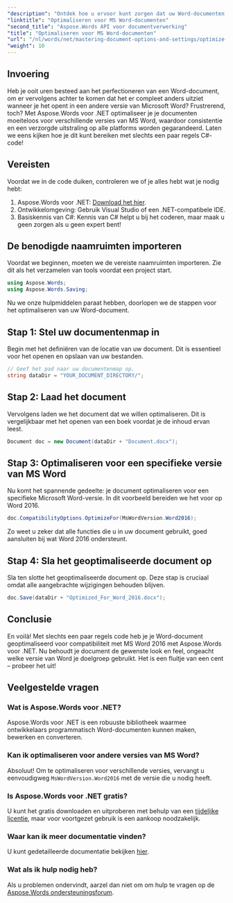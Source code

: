 ```yaml
---
"description": "Ontdek hoe u ervoor kunt zorgen dat uw Word-documenten hun opmaak en uiterlijk behouden in verschillende versies van Microsoft Word met Aspose.Words voor .NET."
"linktitle": "Optimaliseren voor MS Word-documenten"
"second_title": "Aspose.Words API voor documentverwerking"
"title": "Optimaliseren voor MS Word-documenten"
"url": "/nl/words/net/mastering-document-options-and-settings/optimize-for-ms-word-document/"
"weight": 10
---
```


## Invoering

Heb je ooit uren besteed aan het perfectioneren van een Word-document, om er vervolgens achter te komen dat het er compleet anders uitziet wanneer je het opent in een andere versie van Microsoft Word? Frustrerend, toch? Met Aspose.Words voor .NET optimaliseer je je documenten moeiteloos voor verschillende versies van MS Word, waardoor consistentie en een verzorgde uitstraling op alle platforms worden gegarandeerd. Laten we eens kijken hoe je dit kunt bereiken met slechts een paar regels C#-code!

## Vereisten

Voordat we in de code duiken, controleren we of je alles hebt wat je nodig hebt:

1. Aspose.Words voor .NET: [Download het hier](https://releases.aspose.com/words/net/).
2. Ontwikkelomgeving: Gebruik Visual Studio of een .NET-compatibele IDE.
3. Basiskennis van C#: Kennis van C# helpt u bij het coderen, maar maak u geen zorgen als u geen expert bent!

## De benodigde naamruimten importeren

Voordat we beginnen, moeten we de vereiste naamruimten importeren. Zie dit als het verzamelen van tools voordat een project start.

```csharp
using Aspose.Words;
using Aspose.Words.Saving;
```

Nu we onze hulpmiddelen paraat hebben, doorlopen we de stappen voor het optimaliseren van uw Word-document.

## Stap 1: Stel uw documentenmap in

Begin met het definiëren van de locatie van uw document. Dit is essentieel voor het openen en opslaan van uw bestanden.

```csharp
// Geef het pad naar uw documentenmap op.
string dataDir = "YOUR_DOCUMENT_DIRECTORY/";
```

## Stap 2: Laad het document

Vervolgens laden we het document dat we willen optimaliseren. Dit is vergelijkbaar met het openen van een boek voordat je de inhoud ervan leest.

```csharp
Document doc = new Document(dataDir + "Document.docx");
```

## Stap 3: Optimaliseren voor een specifieke versie van MS Word

Nu komt het spannende gedeelte: je document optimaliseren voor een specifieke Microsoft Word-versie. In dit voorbeeld bereiden we het voor op Word 2016.

```csharp
doc.CompatibilityOptions.OptimizeFor(MsWordVersion.Word2016);
```

Zo weet u zeker dat alle functies die u in uw document gebruikt, goed aansluiten bij wat Word 2016 ondersteunt.

## Stap 4: Sla het geoptimaliseerde document op

Sla ten slotte het geoptimaliseerde document op. Deze stap is cruciaal omdat alle aangebrachte wijzigingen behouden blijven.

```csharp
doc.Save(dataDir + "Optimized_For_Word_2016.docx");
```

## Conclusie

En voilà! Met slechts een paar regels code heb je je Word-document geoptimaliseerd voor compatibiliteit met MS Word 2016 met Aspose.Words voor .NET. Nu behoudt je document de gewenste look en feel, ongeacht welke versie van Word je doelgroep gebruikt. Het is een fluitje van een cent – probeer het uit!

## Veelgestelde vragen

### Wat is Aspose.Words voor .NET?
Aspose.Words voor .NET is een robuuste bibliotheek waarmee ontwikkelaars programmatisch Word-documenten kunnen maken, bewerken en converteren.

### Kan ik optimaliseren voor andere versies van MS Word?
Absoluut! Om te optimaliseren voor verschillende versies, vervangt u eenvoudigweg `MsWordVersion.Word2016` met de versie die u nodig heeft.

### Is Aspose.Words voor .NET gratis?
U kunt het gratis downloaden en uitproberen met behulp van een [tijdelijke licentie](https://purchase.aspose.com/temporary-license/), maar voor voortgezet gebruik is een aankoop noodzakelijk.

### Waar kan ik meer documentatie vinden?
U kunt gedetailleerde documentatie bekijken [hier](https://reference.aspose.com/words/net/).

### Wat als ik hulp nodig heb?
Als u problemen ondervindt, aarzel dan niet om om hulp te vragen op de [Aspose.Words ondersteuningsforum](https://forum.aspose.com/c/words/8).